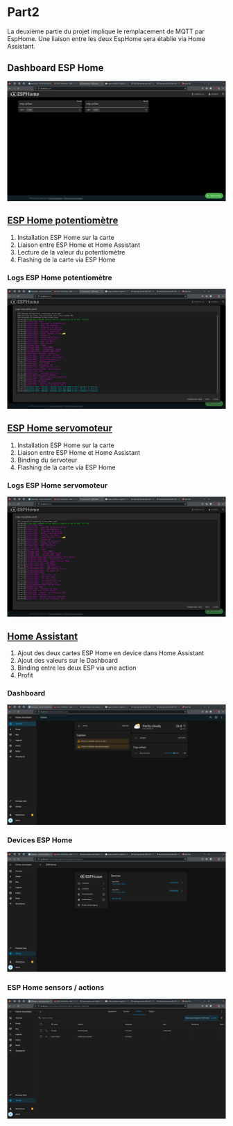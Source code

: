 # Part2

La deuxième partie du projet implique le remplacement de MQTT par EspHome. Une liaison entre les deux EspHome sera établie via Home Assistant.

## Dashboard ESP Home
![Dashboard ESP Home](image-3.png)

## [ESP Home potentiomètre](./ESPHome/esp-julien.yaml)

1. Installation ESP Home sur la carte
2. Liaison entre ESP Home et Home Assistant
3. Lecture de la valeur du potentiomètre
4. Flashing de la carte via ESP Home

### Logs ESP Home potentiomètre
![ESP Home potentiomètre](image-4.png)

## [ESP Home servomoteur](./ESPHome/esp-johan.yaml)

1. Installation ESP Home sur la carte
2. Liaison entre ESP Home et Home Assistant
3. Binding du servoteur
4. Flashing de la carte via ESP Home

### Logs ESP Home servomoteur
![ESP Home servomoteur](image-5.png)

## [Home Assistant](./HA/automations.yaml)

1. Ajout des deux cartes ESP Home en device dans Home Assistant 
2. Ajout des valeurs sur le Dashboard
3. Binding entre les deux ESP via une action
4. Profit

### Dashboard
![Dashboard](image-2.png)

### Devices ESP Home
![Devices ESP Home](image.png)

### ESP Home sensors / actions
![ESP Home sensors / actions](image-1.png)
